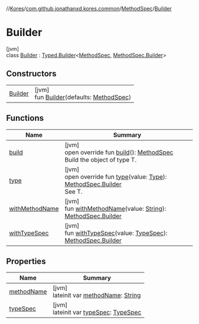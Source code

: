 //[Kores](../../../../index.md)/[com.github.jonathanxd.kores.common](../../index.md)/[MethodSpec](../index.md)/[Builder](index.md)

# Builder

[jvm]\
class [Builder](index.md) : [Typed.Builder](../../../com.github.jonathanxd.kores.base/-typed/-builder/index.md)<[MethodSpec](../index.md), [MethodSpec.Builder](index.md)>

## Constructors

| | |
|---|---|
| [Builder](-builder.md) | [jvm]<br>fun [Builder](-builder.md)(defaults: [MethodSpec](../index.md)) |

## Functions

| Name | Summary |
|---|---|
| [build](build.md) | [jvm]<br>open override fun [build](build.md)(): [MethodSpec](../index.md)<br>Build the object of type T. |
| [type](type.md) | [jvm]<br>open override fun [type](type.md)(value: [Type](https://docs.oracle.com/javase/8/docs/api/java/lang/reflect/Type.html)): [MethodSpec.Builder](index.md)<br>See T. |
| [withMethodName](with-method-name.md) | [jvm]<br>fun [withMethodName](with-method-name.md)(value: [String](https://kotlinlang.org/api/latest/jvm/stdlib/kotlin/-string/index.html)): [MethodSpec.Builder](index.md) |
| [withTypeSpec](with-type-spec.md) | [jvm]<br>fun [withTypeSpec](with-type-spec.md)(value: [TypeSpec](../../../com.github.jonathanxd.kores.base/-type-spec/index.md)): [MethodSpec.Builder](index.md) |

## Properties

| Name | Summary |
|---|---|
| [methodName](method-name.md) | [jvm]<br>lateinit var [methodName](method-name.md): [String](https://kotlinlang.org/api/latest/jvm/stdlib/kotlin/-string/index.html) |
| [typeSpec](type-spec.md) | [jvm]<br>lateinit var [typeSpec](type-spec.md): [TypeSpec](../../../com.github.jonathanxd.kores.base/-type-spec/index.md) |
